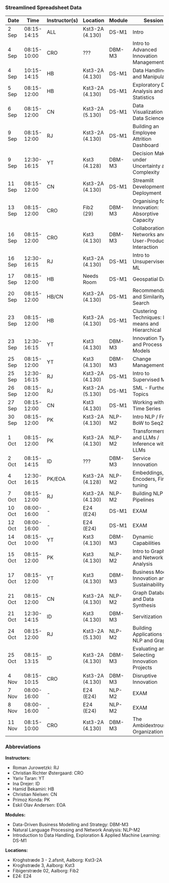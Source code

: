 ### Streamlined Spreadsheet Data

| Date   | Time          | Instructor(s) | Location        | Module  | Session                                             |
|--------|---------------|---------------|-----------------|---------|-----------------------------------------------------|
| 2 Sep  | 08:15-14:15   | ALL           | Kst3-2A (4.130) | DS-M1   | Intro                                               |
| 4 Sep  | 08:15-10:00   | CRO           | ???             | DBM-M3  | Intro to Advanced Innovation Management             |
| 4 Sep  | 10:15-14:15   | HB            | Kst3-2A (4.130) | DS-M1   | Data Handling and Manipulation                      |
| 5 Sep  | 08:15-12:00   | HB            | Kst3-2A (4.130) | DS-M1   | Exploratory Data Analysis and Statistics            |
| 6 Sep  | 08:15-12:00   | CN            | Kst3-2A (5.130) | DS-M1   | Data Visualization in Data Science                  |
| 9 Sep  | 08:15-12:00   | RJ            | Kst3-2A (4.130) | DS-M1   | Building an Employee Attrition Dashboard            |
| 9 Sep  | 12:30-16:15   | YT            | Kst3 (4.128)    | DBM-M3  | Decision Making under Uncertainty and Complexity    |
| 11 Sep | 08:15-12:00   | CN            | Kst3-2A (4.130) | DS-M1   | Streamlit Development & Deployment                  |
| 13 Sep | 08:15-12:00   | CRO           | Fib2 (29)       | DBM-M3  | Organising for Innovation: Absorptive Capacity      |
| 16 Sep | 08:15-12:00   | CRO           | Kst3 (4.130)    | DBM-M3  | Collaboration Networks and User-Producer Interaction|
| 16 Sep | 12:30-16:15   | RJ            | Kst3-2A (4.130) | DS-M1   | Intro to Unsupervised ML                            |
| 17 Sep | 08:15-12:00   | HB            | Needs Room      | DS-M1   | Geospatial Data                                     | EXTRA
| 20 Sep | 08:15-12:00   | HB/CN         | Kst3-2A (4.130) | DS-M1   | Recommendation and Similarity Search                |
| 23 Sep | 08:15-12:00   | HB            | Kst3-2A (4.130) | DS-M1   | Clustering Techniques: K-means and Hierarchical     |
| 23 Sep | 12:30-16:15   | YT            | Kst3 (4.130)    | DBM-M3  | Innovation Types and Process Models                 |
| 25 Sep | 08:15-12:00   | YT            | Kst3 (4.130)    | DBM-M3  | Change Management                                   |
| 25 Sep | 12:30-16:15   | RJ            | Kst3-2A (4.130) | DS-M1   | Intro to Supervised ML                              |
| 26 Sep | 08:15-12:00   | RJ            | Kst3-2A (5.130) | DS-M1   | SML - Further Topics                                |
| 27 Sep | 08:15-12:00   | CN            | Kst3 (4.130)    | DS-M1   | Working with Time Series                            |
| 30 Sep | 08:15-12:00   | PK            | Kst3-2A (4.130) | NLP-M2  | Intro NLP / From BoW to Seq2Seq                     |
| 1 Oct  | 08:15-12:00   | PK            | Kst3-2A (4.130) | NLP-M2  | Transformers and LLMs / Inference with LLMs         |
| 2 Oct  | 08:15-14:15   | ID            | ???             | DBM-M3  | Service Innovation                                  |
| 4 Oct  | 12:30-16:15   | PK/EOA        | Kst3-2A (4.128) | NLP-M2  | Embeddings, Encoders, Fine-tuning                   |
| 7 Oct  | 08:15-12:00   | RJ            | Kst3-2A (4.130) | NLP-M2  | Building NLP Pipelines                              |
| 10 Oct | 08:00-16:00   | -             | E24 (E24)       | DS-M1   | EXAM                                                |
| 12 Oct | 08:00-16:00   | -             | E24 (E24)       | DS-M1   | EXAM                                                |
| 14 Oct | 08:15-10:00   | YT            | Kst3 (4.130)    | DBM-M3  | Dynamic Capabilities                                |
| 15 Oct | 08:15-12:00   | PK            | Kst3 (4.130)    | NLP-M2  | Intro to Graphs and Network Analysis                |
| 17 Oct | 08:15-12:00   | YT            | Kst3 (4.130)    | DBM-M3  | Business Model Innovation and Sustainability        |
| 21 Oct | 08:15-12:00   | CN            | Kst3-2A (4.130) | NLP-M2  | Graph Databases and Data Synthesis                  |
| 21 Oct | 12:30-14:15   | ID            | Kst3 (4.130)    | DBM-M3  | Servitization                                       |
| 24 Oct | 08:15-12:00   | RJ            | Kst3-2A (5.130) | NLP-M2  | Building Applications with NLP and Graph            |
| 25 Oct | 08:15-13:15   | ID            | Kst3-2A (4.130) | DBM-M3  | Evaluating and Selecting Innovation Projects        |
| 4 Nov  | 08:15-10:15   | CRO           | Kst3-2A (4.130) | DBM-M3  | Disruptive Innovation                               |
| 7 Nov  | 08:00-16:00   | -             | E24 (E24)       | NLP-M2  | EXAM                                                |
| 8 Nov  | 08:00-16:00   | -             | E24 (E24)       | NLP-M2  | EXAM                                                |
| 11 Nov | 08:15-10:00   | CRO           | Kst3-2A (4.130) | DBM-M3  | The Ambidextrous Organization                       |

### Abbreviations
**Instructors:**
- Roman Jurowetzki: RJ
- Christian Richter Østergaard: CRO
- Yariv Taran: YT
- Ina Drejer: ID
- Hamid Bekamiri: HB
- Christian Nielsen: CN
- Primoz Konda: PK
- Eskil Olav Andersen: EOA

**Modules:**
- Data-Driven Business Modelling and Strategy: DBM-M3
- Natural Language Processing and Network Analysis: NLP-M2
- Introduction to Data Handling, Exploration & Applied Machine Learning: DS-M1

**Locations:**
- Kroghstræde 3 - 2.afsnit, Aalborg: Kst3-2A
- Kroghstræde 3, Aalborg: Kst3
- Fibigerstræde 02, Aalborg: Fib2
- E24: E24
